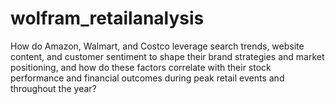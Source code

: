 # wolfram_retailanalysis
How do Amazon, Walmart, and Costco leverage search trends, website content, and customer sentiment to shape their brand strategies and market positioning, and how do these factors correlate with their stock performance and financial outcomes during peak retail events and throughout the year?
